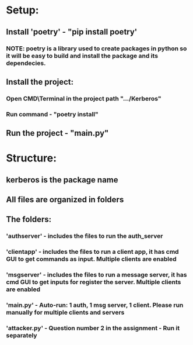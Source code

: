# Setup:
## Install 'poetry' - "pip install poetry'
### NOTE: poetry is a library used to create packages in python so it will be easy to build and install the package and its dependecies.
## Install the project:
### Open CMD\Terminal in the project path ".../Kerberos"
### Run command - "poetry install"
## Run the project - "main.py"

# Structure:
## kerberos is the package name
## All files are organized in folders
## The folders:
### 'authserver' - includes the files to run the auth_server
### 'clientapp' - includes the files to run a client app, it has cmd GUI to get commands as input. Multiple clients are enabled
### 'msgserver' - includes the files to run a message server, it has cmd GUI to get inputs for register the server. Multiple clients are enabled
### 'main.py' - Auto-run: 1 auth, 1 msg server, 1 client. Please run manually for multiple clients and servers
### 'attacker.py' - Question number 2 in the assignment - Run it separately
